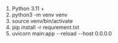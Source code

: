 1. Python 3.11 +
2. python3 -m venv venv
3. source venv/bin/activate
4. pip install -r requrement.txt
5. uvicorn main:app --reload --host 0.0.0.0
